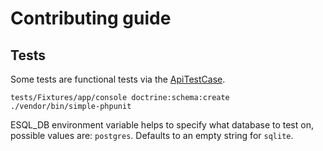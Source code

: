 # Contributing guide

## Tests

Some tests are functional tests via the [ApiTestCase](https://api-platform.com/docs/distribution/testing/#testing-the-api).

```
tests/Fixtures/app/console doctrine:schema:create
./vendor/bin/simple-phpunit
```

ESQL_DB environment variable helps to specify what database to test on, possible values are: `postgres`. Defaults to an empty string for `sqlite`.

